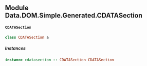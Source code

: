 ## Module Data.DOM.Simple.Generated.CDATASection

#### `CDATASection`

``` purescript
class CDATASection a
```

##### Instances
``` purescript
instance cdatasection :: CDATASection CDATASection
```


